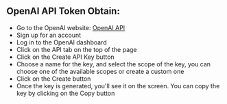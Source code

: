## OpenAI API Token Obtain:
- Go to the OpenAI website: [OpenAI API](https://beta.openai.com/)
- Sign up for an account
- Log in to the OpenAI dashboard
- Click on the API tab on the top of the page
- Click on the Create API Key button
- Choose a name for the key, and select the scope of the key, you can choose one of the available scopes or create a custom one
- Click on the Create button
- Once the key is generated, you'll see it on the screen. You can copy the key by clicking on the Copy button